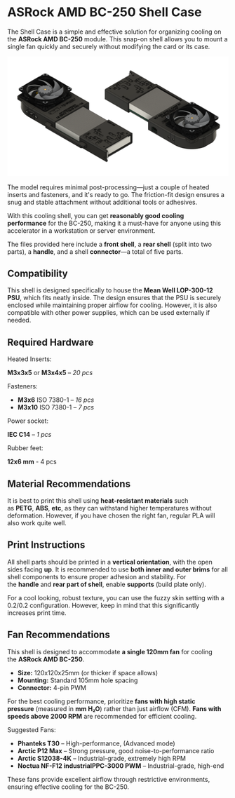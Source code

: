 # ASRock AMD BC-250 Shell Case

The Shell Case is a simple and effective solution for organizing cooling on the **ASRock AMD BC-250** module. This snap-on shell allows you to mount a single fan quickly and securely without modifying the card or its case.

![ASRock AMD BC-250 Shell Case](renders/bc250-shell-case-00.png)

The model requires minimal post-processing—just a couple of heated inserts and fasteners, and it's ready to go. The friction-fit design ensures a snug and stable attachment without additional tools or adhesives.

With this cooling shell, you can get **reasonably good cooling performance** for the BC-250, making it a must-have for anyone using this accelerator in a workstation or server environment.

The files provided here include a **front shell**, a **rear shell** (split into two parts), a **handle**, and a shell **connector**—a total of five parts.

## Compatibility

This shell is designed specifically to house the **Mean Well LOP-300-12 PSU**, which fits neatly inside. The design ensures that the PSU is securely enclosed while maintaining proper airflow for cooling. However, it is also compatible with other power supplies, which can be used externally if needed.

## Required Hardware

Heated Inserts:

**M3x3x5** or **M3x4x5** – *20 pcs*

Fasteners:

- **M3x6** ISO 7380-1 – *16 pcs*
- **M3x10** ISO 7380-1 – *7 pcs*

Power socket:

**IEC C14** – *1 pcs*

Rubber feet:

**12x6 mm** - 4 pcs

## Material Recommendations

It is best to print this shell using **heat-resistant materials** such as **PETG**, **ABS**, **etc**, as they can withstand higher temperatures without deformation. However, if you have chosen the right fan, regular PLA will also work quite well.

## Print Instructions

All shell parts should be printed in a **vertical orientation**, with the open sides facing **up**. It is recommended to use **both inner and outer brims** for all shell components to ensure proper adhesion and stability. For the **handle** and **rear part of shell**, enable **supports** (build plate only).

For a cool looking, robust texture, you can use the fuzzy skin setting with a 0.2/0.2 configuration. However, keep in mind that this significantly increases print time.

## Fan Recommendations

This shell is designed to accommodate **a single 120mm fan** for cooling the **ASRock AMD BC-250**.

- **Size:** 120x120x25mm (or thicker if space allows)
- **Mounting:** Standard 105mm hole spacing
- **Connector:** 4-pin PWM

For the best cooling performance, prioritize **fans with high static pressure** (measured in **mm H₂O**) rather than just airflow (CFM). **Fans with speeds above 2000 RPM** are recommended for efficient cooling.

Suggested Fans:

- **Phanteks T30** – High-performance, (Advanced mode)
- **Arctic P12 Max** – Strong pressure, good noise-to-performance ratio
- **Arctic S12038-4K** – Industrial-grade, extremely high RPM
- **Noctua NF-F12 industrialPPC-3000 PWM** – Industrial-grade, high-end

These fans provide excellent airflow through restrictive environments, ensuring effective cooling for the BC-250.
